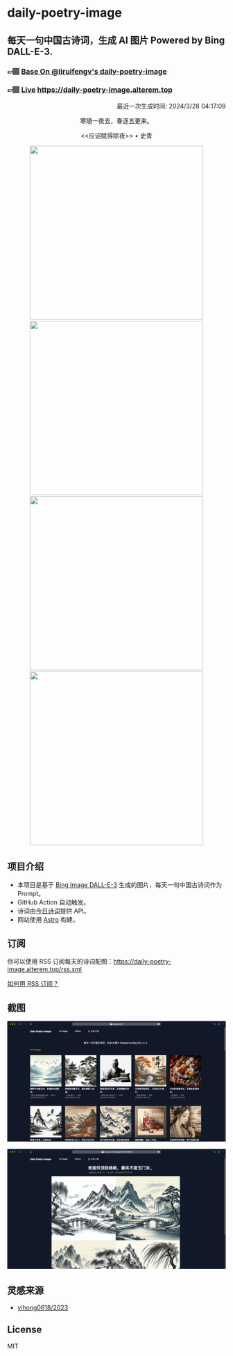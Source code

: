 
# daily-poetry-image

## 每天一句中国古诗词，生成 AI 图片 Powered by Bing DALL-E-3.

### 👉🏽 [Base On @liruifengv's daily-poetry-image](https://github.com/liruifengv/daily-poetry-image)

### 👉🏽 [Live](https://daily-poetry-image.alterem.top/) https://daily-poetry-image.alterem.top

<p align="right">
  最近一次生成时间: 2024/3/28 04:17:09
</p>
<p align="center">
寒随一夜去，春逐五更来。
</p>
<p align="center">
<<应诏赋得除夜>> • 史青
</p>
<p align="center">
<img src="https://tse4.mm.bing.net/th/id/OIG1.Wl2J4FiScCbU7AtUHBmo" height="400" width="400" />
<img src="https://tse2.mm.bing.net/th/id/OIG1.NY_6YNa28TA5Ra1iCuyS" height="400" width="400" />
<img src="https://tse2.mm.bing.net/th/id/OIG1.ddFV6FggLRxqtj5joYKv" height="400" width="400" />
<img src="https://tse2.mm.bing.net/th/id/OIG1.nLbSeA8AqPRLzu7lVFr4" height="400" width="400" />
</p>

## 项目介绍

-   本项目是基于 [Bing Image DALL-E-3](https://www.bing.com/images/create) 生成的图片，每天一句中国古诗词作为 Prompt。
-   GitHub Action 自动触发。
-   诗词由[今日诗词](https://www.jinrishici.com/)提供 API。
-   网站使用 [Astro](https://astro.build) 构建。

## 订阅

你可以使用 RSS 订阅每天的诗词配图：https://daily-poetry-image.alterem.top/rss.xml

[如何用 RSS 订阅？](https://zhuanlan.zhihu.com/p/55026716)

## 截图

![图片列表](./screenshots/Snipaste_2023-12-28_21-00-26.png)

![图片详情](./screenshots/Snipaste_2023-12-28_21-00-53.png)

## 灵感来源

-   [yihong0618/2023](https://github.com/yihong0618/2023)

## License

MIT
